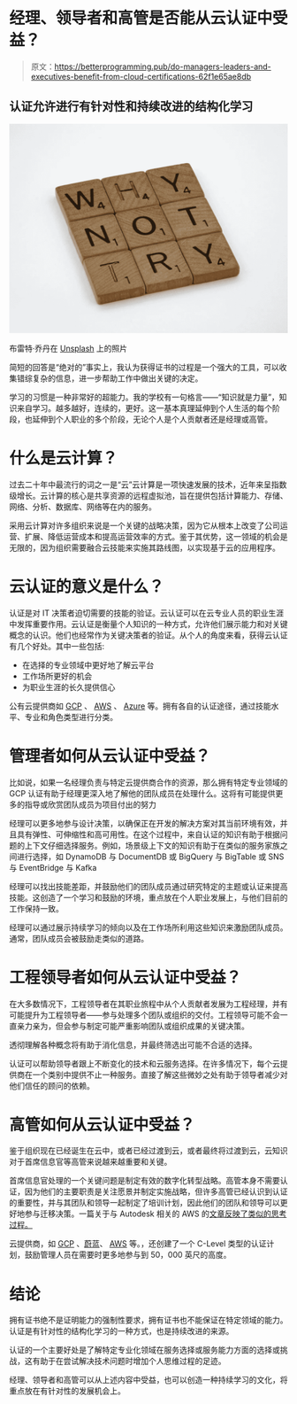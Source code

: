 # 经理、领导者和高管是否能从云认证中受益？

> 原文：<https://betterprogramming.pub/do-managers-leaders-and-executives-benefit-from-cloud-certifications-62f1e65ae8db>

## 认证允许进行有针对性和持续改进的结构化学习

![](img/b5776995406efeaf8e011a34569acad6.png)

布雷特·乔丹在 [Unsplash](https://unsplash.com/s/photos/determination?utm_source=unsplash&utm_medium=referral&utm_content=creditCopyText) 上的照片

简短的回答是“绝对的”事实上，我认为获得证书的过程是一个强大的工具，可以收集错综复杂的信息，进一步帮助工作中做出关键的决定。

学习的习惯是一种非常好的超能力。我的学校有一句格言——“知识就是力量”，知识来自学习。越多越好，连续的，更好。这一基本真理延伸到个人生活的每个阶段，也延伸到个人职业的多个阶段，无论个人是个人贡献者还是经理或高管。

# 什么是云计算？

过去二十年中最流行的词之一是“云”云计算是一项快速发展的技术，近年来呈指数级增长。云计算的核心是共享资源的远程虚拟池，旨在提供包括计算能力、存储、网络、分析、数据库、网络等在内的服务。

采用云计算对许多组织来说是一个关键的战略决策，因为它从根本上改变了公司运营、扩展、降低运营成本和提高运营效率的方式。鉴于其优势，这一领域的机会是无限的，因为组织需要融合云技能来实施其路线图，以实现基于云的应用程序。

# 云认证的意义是什么？

认证是对 IT 决策者迫切需要的技能的验证。云认证可以在云专业人员的职业生涯中发挥重要作用。云认证是衡量个人知识的一种方式，允许他们展示能力和对关键概念的认识。他们也经常作为关键决策者的验证。从个人的角度来看，获得云认证有几个好处。其中一些包括:

*   在选择的专业领域中更好地了解云平台
*   工作场所更好的机会
*   为职业生涯的长久提供信心

公有云提供商如 [GCP](https://cloud.google.com/certification) 、 [AWS](https://aws.amazon.com/certification/?th=tile&tile=benefits) 、 [Azure](https://docs.microsoft.com/en-us/learn/certifications/) 等。拥有各自的认证途径，通过技能水平、专业和角色类型进行分类。

# 管理者如何从云认证中受益？

比如说，如果一名经理负责与特定云提供商合作的资源，那么拥有特定专业领域的 GCP 认证有助于经理更深入地了解他的团队成员在处理什么。这将有可能提供更多的指导或欣赏团队成员为项目付出的努力

经理可以更多地参与设计决策，以确保正在开发的解决方案对其当前环境有效，并且具有弹性、可伸缩性和高可用性。在这个过程中，来自认证的知识有助于根据问题的上下文仔细选择服务。例如，场景级上下文的知识有助于在类似的服务家族之间进行选择，如 DynamoDB 与 DocumentDB 或 BigQuery 与 BigTable 或 SNS 与 EventBridge 与 Kafka

经理可以找出技能差距，并鼓励他们的团队成员通过研究特定的主题或认证来提高技能。这创造了一个学习和鼓励的环境，重点放在个人职业发展上，与他们目前的工作保持一致。

经理可以通过展示持续学习的倾向以及在工作场所利用这些知识来激励团队成员。通常，团队成员会被鼓励走类似的道路。

# 工程领导者如何从云认证中受益？

在大多数情况下，工程领导者在其职业旅程中从个人贡献者发展为工程经理，并有可能提升为工程领导者——参与处理多个团队或组织的交付。工程领导可能不会一直亲力亲为，但会参与制定可能严重影响团队或组织成果的关键决策。

透彻理解各种概念将有助于消化信息，并最终筛选出可能不合适的选择。

认证可以帮助领导者跟上不断变化的技术和云服务选择。在许多情况下，每个云提供商在一个类别中提供不止一种服务。直接了解这些微妙之处有助于领导者减少对他们信任的顾问的依赖。

# 高管如何从云认证中受益？

鉴于组织现在已经诞生在云中，或者已经过渡到云，或者最终将过渡到云，云知识对于首席信息官等高管来说越来越重要和关键。

首席信息官处理的一个关键问题是制定有效的数字化转型战略。高管本身不需要认证，因为他们的主要职责是关注愿景并制定实施战略，但许多高管已经认识到认证的重要性，并与其团队和领导一起制定了培训计划，因此他们的团队和领导可以更好地参与迁移决策。一篇关于与 Autodesk 相关的 AWS 的[文章反映了类似的思考过程。](https://aws.amazon.com/blogs/training-and-certification/autodesk-cio-shares-advice-on-digital-transformation-to-the-aws-cloud/)

云提供商，如 [GCP](https://cloud.google.com/certification/cloud-digital-leader) 、[蔚蓝](https://docs.microsoft.com/en-us/learn/certifications/exams/az-900)、 [AWS](https://aws.amazon.com/certification/certified-cloud-practitioner/) 等。，还创建了一个 C-Level 类型的认证计划，鼓励管理人员在需要时更多地参与到 50，000 英尺的高度。

# 结论

拥有证书绝不是证明能力的强制性要求，拥有证书也不能保证在特定领域的能力。认证是有针对性的结构化学习的一种方式，也是持续改进的来源。

认证的一个主要好处是了解特定专业化领域在服务选择或服务能力方面的选择或挑战，这有助于在尝试解决技术问题时增加个人思维过程的足迹。

经理、领导者和高管可以从上述内容中受益，也可以创造一种持续学习的文化，将重点放在有针对性的发展机会上。